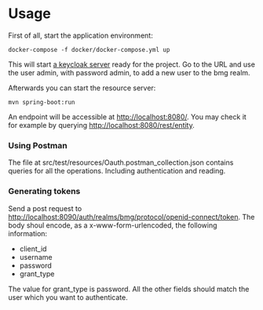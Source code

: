 # Usage

First of all, start the application environment:

```
docker-compose -f docker/docker-compose.yml up
```

This will start [a keycloak server](http://localhost:8090/) ready for the project. Go to the URL and use the user admin, with password admin, to add a new user to the bmg realm.

Afterwards you can start the resource server:

```
mvn spring-boot:run
```

An endpoint will be accessible at [http://localhost:8080/](http://localhost:8080/). You may check it for example by querying [http://localhost:8080/rest/entity](http://localhost:8080/rest/entity).

### Using Postman

The file at src/test/resources/Oauth.postman_collection.json contains queries for all the operations. Including authentication and reading.

### Generating tokens

Send a post request to [http://localhost:8090/auth/realms/bmg/protocol/openid-connect/token](http://localhost:8090/auth/realms/bmg/protocol/openid-connect/token). The body shoul encode, as a x-www-form-urlencoded, the following information:

- client_id
- username
- password
- grant_type

The value for grant_type is password. All the other fields should match the user which you want to authenticate.
